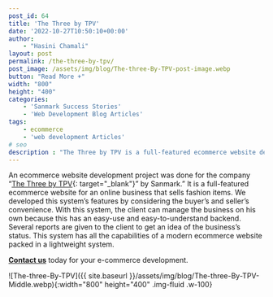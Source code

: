 ```yaml
---
post_id: 64
title: 'The Three by TPV'
date: '2022-10-27T10:50:10+00:00'
author:
    - "Hasini Chamali"
layout: post
permalink: /the-three-by-tpv/
post_image: /assets/img/blog/The-three-By-TPV-post-image.webp
button: "Read More +"
width: "800"
height: "400"
categories:
    - 'Sanmark Success Stories'
    - 'Web Development Blog Articles'
tags:
    - ecommerce
    - 'web development Articles'
# seo
description : "The Three by TPV is a full-featured ecommerce website developed by Sanmark for an online business that sells fashion items."
---
```


An ecommerce website development project was done for the company “[The Three by TPV](https://thethreebytpv.com/){: target="_blank"}” by Sanmark.” It is a full-featured ecommerce website for an online business that sells fashion items. We developed this system’s features by considering the buyer’s and seller’s convenience. With this system, the client can manage the business on his own because this has an easy-use and easy-to-understand backend. Several reports are given to the client to get an idea of the business’s status. This system has all the capabilities of a modern ecommerce website packed in a lightweight system.

[**Contact us**]({{siote.baseurl}}/contact/) today for your e-commerce development.

![The-three-By-TPV]({{ site.baseurl }}/assets/img/blog/The-three-By-TPV-Middle.webp){:width="800" height="400" .img-fluid .w-100}